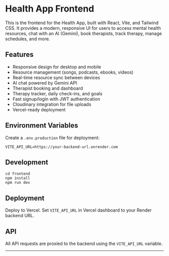 # Health App Frontend

This is the frontend for the Health App, built with React, Vite, and Tailwind CSS. It provides a modern, responsive UI for users to access mental health resources, chat with an AI (Gemini), book therapists, track therapy, manage schedules, and more.

## Features
- Responsive design for desktop and mobile
- Resource management (songs, podcasts, ebooks, videos)
- Real-time resource sync between devices
- AI chat powered by Gemini API
- Therapist booking and dashboard
- Therapy tracker, daily check-ins, and goals
- Fast signup/login with JWT authentication
- Cloudinary integration for file uploads
- Vercel-ready deployment

## Environment Variables
Create a `.env.production` file for deployment:
```
VITE_API_URL=https://your-backend-url.onrender.com
```

## Development
```
cd frontend
npm install
npm run dev
```

## Deployment
Deploy to Vercel. Set `VITE_API_URL` in Vercel dashboard to your Render backend URL.

## API
All API requests are proxied to the backend using the `VITE_API_URL` variable.

---


